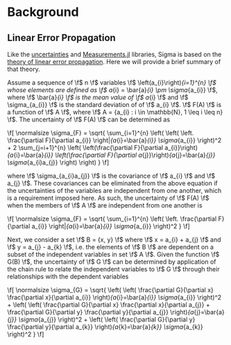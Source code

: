 # Background

## Linear Error Propagation

Like the [uncertainties](https://github.com/lmfit/uncertainties) and
[Measurements.jl](https://github.com/JuliaPhysics/Measurements.jl) libraries,
Sigma is based on the 
[theory of linear error propagation](https://en.wikipedia.org/wiki/Propagation_of_uncertainty). 
Here we will provide a brief summary of that theory.

Assume a sequence of \f$ n \f$ variables \f$ \left(a_{i}\right)_{i=1}^{n} \f$
whose elements are defined as \f$ a_{i} = \bar{a}_{i} \pm \sigma_{a_{i}} \f$, where 
\f$ \bar{a}_{i} \f$ is the mean value of \f$ a_{i} \f$ 
and \f$ \sigma_{a_{i}} \f$ is the standard deviation of of \f$ a_{i} \f$.
\f$ F(A) \f$ is a function of \f$ A \f$, where
\f$ A = \{a_{i} : i \in \mathbb{N}, 1 \leq i \leq n\} \f$.
The uncertainty of \f$ F(A) \f$ can be determined as 

\f[ \normalsize
\sigma_{F} = 
\sqrt{
  \sum_{i=1}^{n} \left(
    \left(
      \left.
        \frac{\partial F}{\partial a_{i}}
      \right|_{a_{i}=\bar{a}_{i}} \sigma_{a_{i}}
    \right)^2 + 
    2 \sum_{j=i+1}^{n} \left(
      \left(\frac{\partial F}{\partial a_{i}}\right)_{a_{i}=\bar{a}_{i}} 
      \left(\frac{\partial F}{\partial a_{j}}\right)_{a_{j}=\bar{a}_{j}}
      \sigma_{a_{i}a_{j}}
    \right)
  \right)
}
\f]

where \f$ \sigma_{a_{i}a_{j}} \f$ is the covariance of \f$ a_{i} \f$
and \f$ a_{j} \f$. These covariances can be eliminated from the above equation
if the uncertainties of the variables are independent from one another, which
is a requirement imposed here. As such, the uncertainty of \f$ F(A) \f$ when
the members of \f$ A \f$ are independent from one another is

\f[ \normalsize
\sigma_{F} = 
\sqrt{
  \sum_{i=1}^{n} \left(
    \left.
      \frac{\partial F}{\partial a_{i}}
    \right|_{a_{i}=\bar{a}_{i}} \sigma_{a_{i}}
  \right)^2
}
\f]

Next, we consider a set \f$ B = \{x, y\} \f$ where \f$ x = a_{i} + a_{j} \f$ and
\f$ y = a_{j} - a_{k} \f$, i.e. the elements of \f$ B \f$ are dependent
on a subset of the independent variables in set \f$ A \f$. Given the function 
\f$ G(B) \f$, the uncertainty of \f$ G \f$ can be determined by application of 
the chain rule to relate the independent variables to \f$ G \f$ through their
relationships with the dependent variables

\f[ \normalsize
\sigma_{G} = 
\sqrt{
  \left(
    \left(
      \frac{\partial G}{\partial x}
      \frac{\partial x}{\partial a_{i}}
    \right)_{a_{i}=\bar{a}_{i}} \sigma_{a_{i}}
  \right)^2 +
  \left(
    \left(
      \frac{\partial G}{\partial x}
      \frac{\partial x}{\partial a_{j}}
      +
      \frac{\partial G}{\partial y}
      \frac{\partial y}{\partial a_{j}}
    \right)_{a_{j}=\bar{a}_{j}} \sigma_{a_{j}}
  \right)^2 +
  \left(
    \left(
      \frac{\partial G}{\partial y}
      \frac{\partial y}{\partial a_{k}}
    \right)_{a_{k}=\bar{a}_{k}} \sigma_{a_{k}}
  \right)^2
}
\f]
